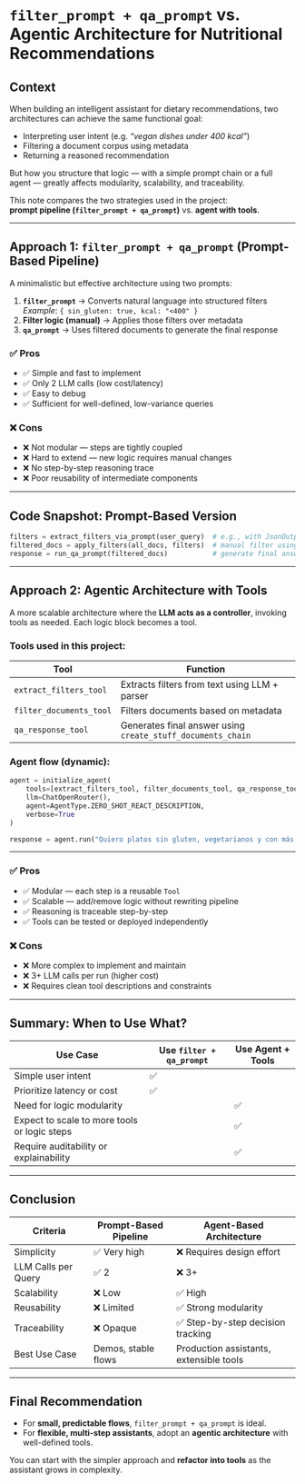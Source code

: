 # `filter_prompt + qa_prompt` vs. Agentic Architecture for Nutritional Recommendations

## Context

When building an intelligent assistant for dietary recommendations, two architectures can achieve the same functional goal:

- Interpreting user intent (e.g. _“vegan dishes under 400 kcal”_)
- Filtering a document corpus using metadata
- Returning a reasoned recommendation

But how you structure that logic — with a simple prompt chain or a full agent — greatly affects modularity, scalability, and traceability.

This note compares the two strategies used in the project:  
**prompt pipeline (`filter_prompt + qa_prompt`)** vs. **agent with tools**.

---

## Approach 1: `filter_prompt + qa_prompt` (Prompt-Based Pipeline)

A minimalistic but effective architecture using two prompts:

1. **`filter_prompt`** → Converts natural language into structured filters  
   _Example_: `{ sin_gluten: true, kcal: "<400" }`
2. **Filter logic (manual)** → Applies those filters over metadata
3. **`qa_prompt`** → Uses filtered documents to generate the final response

### ✅ Pros

- ✅ Simple and fast to implement
- ✅ Only 2 LLM calls (low cost/latency)
- ✅ Easy to debug
- ✅ Sufficient for well-defined, low-variance queries

### ❌ Cons

- ❌ Not modular — steps are tightly coupled
- ❌ Hard to extend — new logic requires manual changes
- ❌ No step-by-step reasoning trace
- ❌ Poor reusability of intermediate components

---

## Code Snapshot: Prompt-Based Version

```python
filters = extract_filters_via_prompt(user_query)  # e.g., with JsonOutputParser
filtered_docs = apply_filters(all_docs, filters)  # manual filter using doc.metadata
response = run_qa_prompt(filtered_docs)           # generate final answer
```

---

## Approach 2: Agentic Architecture with Tools

A more scalable architecture where the **LLM acts as a controller**, invoking tools as needed. Each logic block becomes a tool.

### Tools used in this project:

| Tool                    | Function                                                    |
|-------------------------|-------------------------------------------------------------|
| `extract_filters_tool`  | Extracts filters from text using LLM + parser               |
| `filter_documents_tool` | Filters documents based on metadata                         |
| `qa_response_tool`      | Generates final answer using `create_stuff_documents_chain` |

### Agent flow (dynamic):

```python
agent = initialize_agent(
    tools=[extract_filters_tool, filter_documents_tool, qa_response_tool],
    llm=ChatOpenRouter(),
    agent=AgentType.ZERO_SHOT_REACT_DESCRIPTION,
    verbose=True
)

response = agent.run("Quiero platos sin gluten, vegetarianos y con más de 20g de proteínas")
```

---

### ✅ Pros

- ✅ Modular — each step is a reusable `Tool`
- ✅ Scalable — add/remove logic without rewriting pipeline
- ✅ Reasoning is traceable step-by-step
- ✅ Tools can be tested or deployed independently

### ❌ Cons

- ❌ More complex to implement and maintain
- ❌ 3+ LLM calls per run (higher cost)
- ❌ Requires clean tool descriptions and constraints

---

## Summary: When to Use What?

| Use Case                                       | Use `filter + qa_prompt` | Use Agent + Tools |
|------------------------------------------------|---------------------------|-------------------|
| Simple user intent                             | ✅                        |                   |
| Prioritize latency or cost                     | ✅                        |                   |
| Need for logic modularity                      |                           | ✅                |
| Expect to scale to more tools or logic steps   |                           | ✅                |
| Require auditability or explainability         |                           | ✅                |

---

## Conclusion

| Criteria              | Prompt-Based Pipeline       | Agent-Based Architecture          |
|-----------------------|-----------------------------|------------------------------------|
| Simplicity            | ✅ Very high                 | ❌ Requires design effort           |
| LLM Calls per Query   | ✅ 2                        | ❌ 3+                               |
| Scalability           | ❌ Low                      | ✅ High                             |
| Reusability           | ❌ Limited                  | ✅ Strong modularity                |
| Traceability          | ❌ Opaque                   | ✅ Step-by-step decision tracking   |
| Best Use Case         | Demos, stable flows         | Production assistants, extensible tools |

---

## Final Recommendation

- For **small, predictable flows**, `filter_prompt + qa_prompt` is ideal.
- For **flexible, multi-step assistants**, adopt an **agentic architecture** with well-defined tools.

You can start with the simpler approach and **refactor into tools** as the assistant grows in complexity.
